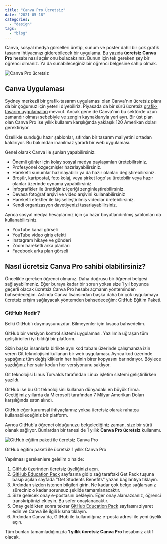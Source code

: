 ```yaml
---
title: "Canva Pro Ücretsiz"
date: "2021-05-18"
categories: 
  - "design"
tags: 
  - "blog"
---
```


Canva, sosyal medya görselleri üretip, sunum ve poster dahil bir çok grafik tasarım ihtiyacınızı giderebilecek bir uygulama. Bu yazıda **ücretsiz Canva Pro** hesabı nasıl açılır onu bulacaksınız. Bunun için tek gereken şey bir öğrenci olmanız. Ya da sunabileceğiniz bir öğrenci belgesine sahip olmak.

![Canva Pro ücretsiz](images/canva-pro-ucretsiz-1270x547.jpg)

## Canva Uygulaması

Sydney merkezli bir grafik-tasarım uygulaması olan Canva'nın ücretsiz planı da bir çoğumuz için yeterli diyebiliriz. Piyasada da bir sürü ücretsiz [grafik-tasarım uygulamaları](https://www.cbsofyalioglu.com/design/free-design-resources/) mevcut. Ancak gene de Canva'nın bu sektörde uzun zamandır olması sebebiyle ve zengin kaynaklarıyla yeri ayrı. Bir üst plan olan Canva Pro ise yıllık kullanım karşılığında yaklaşık 120 Amerikan doları gerektiriyor.

Özellikle sunduğu hazır şablonlar, sıfırdan bir tasarım maliyetini ortadan kaldırıyor. Bu bakımdan inanılmaz yararlı bir web uygulaması.

Genel olarak Canva ile şunları yapabilirsiniz:

- Önemli günler için kolay sosyal medya paylaşımları üretebilirsiniz.
- Profesyonel özgeçmişler hazırlayabilirsiniz.
- Hareketli sunumlar hazırlayabilir ya da hazır olanları değiştirebilirsiniz.
- Broşür, kartpostal, foto kolaj, veya şirket logo'su üretebilir veya hazır olanlar üzerinde oynama yapabilirsiniz
- İnfografikler ile ürettiğiniz içeriği zenginleştirebilirsiniz.
- Devasa fotoğraf arşivi ve video arşivini kullanabilirsiniz
- Hareketli efektler ile kişiselleştirilmiş videolar üretebilirsiniz.
- Kendi organizasyon davetiyenizi tasarlayabilirsiniz.

Ayrıca sosyal medya hesaplarınız için şu hazır boyutlandırılmış şablonları da kullanabilirsiniz

- YouTube kanal görseli
- YouTube video giriş efekti
- Instagram hikaye ve gönderi
- Zoom hareketli arka planları
- Facebook arka plan görseli

## Nasıl ücretsiz Canva Pro sahibi olabilirsiniz?

Öncelikle gereken öğrenci olmanız. Daha doğrusu bir öğrenci belgesi sağlayabilmeniz. Eğer buraya kadar bir sorun yoksa size 1 yıl boyunca geçerli olacak ücretsiz Canva Pro hesabı açmanın yönteminden bahsedeceğim. Aslında Canva lisansından başka daha bir çok uygulamaya ücretsiz erişim sağlayacak yöntemden bahsedeceğim: GitHub Eğitim Paketi.

### GitHub Nedir?

Belki GitHub'ı duymuşsunuzdur. Bilmeyenler için kısaca bahsedelim.

GitHub bir versiyon kontrol sistemi uygulaması. Yazılımla uğraşan tüm geliştiricileri iyi bildiği bir platform.

Sizin başka insanlarla birlikte aynı kod tabanı üzerinde çalışmanıza izin veren Git teknolojisini kullanan bir web uygulaması. Ayrıca kod üzerinde yaptığınız tüm değişikliklerin her halinin birer kopyasını barındırıyor. Böylece yazdığınız her satır kodun her versiyonunu saklıyor.

Git teknolojisi Linus Torvalds tarafından Linux işletim sistemi geliştirilirken yazıldı.

GitHub ise bu Git teknolojisini kullanan dünyadaki en büyük firma. Geçtiğimiz yıllarda da Microsoft tarafından 7 Milyar Amerikan Doları karşılığında satın alındı.

GitHub eğer kurumsal ihtiyaçlarınız yoksa ücretsiz olarak rahatça kullanabileceğiniz bir platform.

Ayrıca GitHub'a öğrenci olduğunuzu belgelediğiniz zaman, size bir sürü olanak sağlıyor. Bunlardan bir tanesi de 1 yıllık **Canva Pro ücretsiz** kullanımı.

![GitHub eğitim paketi ile ücretsiz Canva Pro](images/github-egitim-paketi-ile-canva-pro-1270x587.jpg)

GitHub eğitim paketi ile ücretsiz 1 yıllık Canva Pro

Yapılması gerekenlere gelelim o halde:

1. [GitHub](https://github.com/) üzerinden ücretsiz üyeliğinizi açın.
2. [GitHub Education Pack](https://education.github.com/pack) sayfasına gidip sağ taraftaki Get Pack tuşuna basıp açılan sayfada "Get Students Benefits" yazan bağlantıya tıklayın.
3. Ardından sizden istenen bilgileri girin. Ne kadar çok belge sağlarsanız süreciniz o kadar sorunsuz şekilde tamamlanacaktır.
4. Size gelecek onay e-postasını bekleyin. Eğer onay alamazsanız, öğrenci transkriptinizi ekleyin. Bu sefer onaylanacaktır.
5. Onay geldikten sonra tekrar [GitHub Education Pack](https://education.github.com/pack) sayfasını ziyaret edin ve Canva ile ilgili kısma tıklayın.
6. Ardından Canva'da, GitHub ile kullandığınız e-posta adresi ile yeni üyelik açın.

Tüm bunları tamamladığınızda **1 yıllık ücretsiz Canva Pro** hesabınız aktif olacak.
